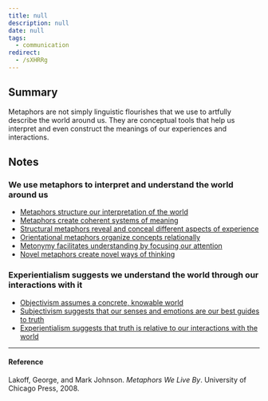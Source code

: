 ```yaml
---
title: null
description: null
date: null
tags:
  - communication
redirect:
  - /sXHRRg
---
```


## Summary

Metaphors are not simply linguistic flourishes that we use to artfully describe the world around us. They are conceptual tools that help us interpret and even construct the meanings of our experiences and interactions.

## Notes

### We use metaphors to interpret and understand the world around us

- [Metaphors structure our interpretation of the world](https://publish.obsidian.md/mobydiction/notes/Metaphors+structure+our+interpretation+of+the+world)
- [Metaphors create coherent systems of meaning](https://publish.obsidian.md/mobydiction/notes/Metaphors+create+coherent+systems+of+meaning)
- [Structural metaphors reveal and conceal different aspects of experience](https://publish.obsidian.md/mobydiction/notes/Structural+metaphors+reveal+and+conceal+different+aspects+of+experience)
- [Orientational metaphors organize concepts relationally](https://publish.obsidian.md/mobydiction/notes/Orientational+metaphors+organize+concepts+relationally)
- [Metonymy facilitates understanding by focusing our attention](https://publish.obsidian.md/mobydiction/notes/Metonymy+facilitates+understanding+by+focusing+our+attention)
- [Novel metaphors create novel ways of thinking](https://publish.obsidian.md/mobydiction/notes/Novel+metaphors+create+novel+ways+of+thinking)

### Experientialism suggests we understand the world through our interactions with it

- [Objectivism assumes a concrete, knowable world](https://publish.obsidian.md/mobydiction/notes/Objectivism+assumes+a+concrete%2C+knowable+world)
- [Subjectivism suggests that our senses and emotions are our best guides to truth](https://publish.obsidian.md/mobydiction/notes/Subjectivism+suggests+that+our+senses+and+emotions+are+our+best+guides+to+truth)
- [Experientialism suggests that truth is relative to our interactions with the world](https://publish.obsidian.md/mobydiction/notes/Experientialism+suggests+that+truth+is+relative+to+our+interactions+with+the+world)

---

#### Reference

Lakoff, George, and Mark Johnson. _Metaphors We Live By_. University of Chicago Press, 2008.
